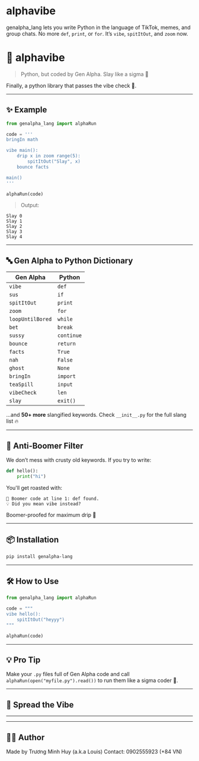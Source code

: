 # alphavibe
genalpha_lang lets you write Python in the language of TikTok, memes, and group chats. No more `def`, `print`, or `for`. It’s `vibe`, `spitItOut`, and `zoom` now.
# 🍻 alphavibe

> Python, but coded by Gen Alpha. Slay like a sigma 💅

Finally, a python library that passes the vibe check 💯.

---

## ✨ Example

```python
from genalpha_lang import alphaRun

code = '''
bringIn math

vibe main():
    drip x in zoom range(5):
        spitItOut("Slay", x)
    bounce facts

main()
'''

alphaRun(code)
```

> Output:

```
Slay 0
Slay 1
Slay 2
Slay 3
Slay 4
```

---

## 🔤 Gen Alpha to Python Dictionary

| Gen Alpha        | Python     |
| ---------------- | ---------- |
| `vibe`           | `def`      |
| `sus`            | `if`       |
| `spitItOut`      | `print`    |
| `zoom`           | `for`      |
| `loopUntilBored` | `while`    |
| `bet`            | `break`    |
| `sussy`          | `continue` |
| `bounce`         | `return`   |
| `facts`          | `True`     |
| `nah`            | `False`    |
| `ghost`          | `None`     |
| `bringIn`        | `import`   |
| `teaSpill`       | `input`    |
| `vibeCheck`      | `len`      |
| `slay`           | `exit()`   |

...and **50+ more** slangified keywords. Check `__init__.py` for the full slang list 🔥

---

## 🚫 Anti-Boomer Filter

We don’t mess with crusty old keywords. If you try to write:

```python
def hello():
    print("hi")
```

You'll get roasted with:

```
🚫 Boomer code at line 1: def found.
💡 Did you mean vibe instead?
```

Boomer-proofed for maximum drip 😤

---

## 📦 Installation

```bash
pip install genalpha-lang
```

---

## 🛠 How to Use

```python
from genalpha_lang import alphaRun

code = """
vibe hello():
    spitItOut("heyyy")
"""

alphaRun(code)
```

---

## 💡 Pro Tip

Make your `.py` files full of Gen Alpha code and call `alphaRun(open("myfile.py").read())` to run them like a sigma coder 💪.

---

## 📣 Spread the Vibe

---

---

## 🧑‍💻 Author

Made by Trương Minh Huy (a.k.a Louis)
Contact: 0902555923 (+84 VN)
